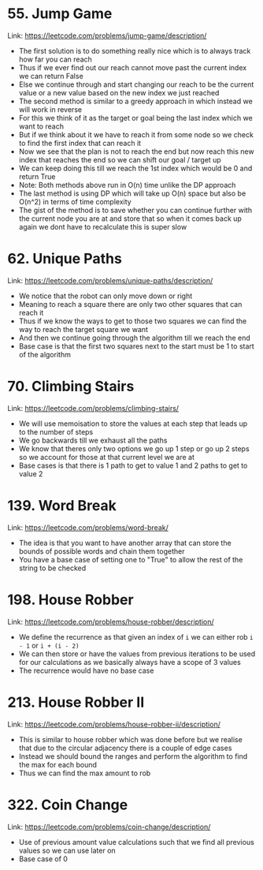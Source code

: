 # 55. Jump Game

Link: https://leetcode.com/problems/jump-game/description/

- The first solution is to do something really nice which is to always track how far you can reach
- Thus if we ever find out our reach cannot move past the current index we can return False
- Else we continue through and start changing our reach to be the current value or a new value based on the new index we just reached
- The second method is similar to a greedy approach in which instead we will work in reverse
- For this we think of it as the target or goal being the last index which we want to reach
- But if we think about it we have to reach it from some node so we check to find the first index that can reach it
- Now we see that the plan is not to reach the end but now reach this new index that reaches the end so we can shift our goal / target up
- We can keep doing this till we reach the 1st index which would be 0 and return True
- Note: Both methods above run in O(n) time unlike the DP approach
- The last method is using DP which will take up O(n) space but also be O(n^2) in terms of time complexity
- The gist of the method is to save whether you can continue further with the current node you are at and store that so when it comes back up again we dont have to recalculate this is super slow

# 62. Unique Paths

Link: https://leetcode.com/problems/unique-paths/description/

- We notice that the robot can only move down or right
- Meaning to reach a square there are only two other squares that can reach it
- Thus if we know the ways to get to those two squares we can find the way to reach the target square we want
- And then we continue going through the algorithm till we reach the end
- Base case is that the first two squares next to the start must be 1 to start of the algorithm

# 70. Climbing Stairs

Link: https://leetcode.com/problems/climbing-stairs/

- We will use memoisation to store the values at each step that leads up to the number of steps
- We go backwards till we exhaust all the paths
- We know that theres only two options we go up 1 step or go up 2 steps so we account for those at that current level we are at
- Base cases is that there is 1 path to get to value 1 and 2 paths to get to value 2

# 139. Word Break

Link: https://leetcode.com/problems/word-break/

- The idea is that you want to have another array that can store the bounds of possible words and chain them together
- You have a base case of setting one to "True" to allow the rest of the string to be checked

# 198. House Robber

Link: https://leetcode.com/problems/house-robber/description/

- We define the recurrence as that given an index of `i` we can either rob `i - 1` or `i + (i - 2)`
- We can then store or have the values from previous iterations to be used for our calculations as we basically always have a scope of 3 values
- The recurrence would have no base case

# 213. House Robber II

Link: https://leetcode.com/problems/house-robber-ii/description/

- This is similar to house robber which was done before but we realise that due to the circular adjacency there is a couple of edge cases
- Instead we should bound the ranges and perform the algorithm to find the max for each bound
- Thus we can find the max amount to rob

# 322. Coin Change

Link: https://leetcode.com/problems/coin-change/description/

- Use of previous amount value calculations such that we find all previous values so we can use later on
- Base case of 0
